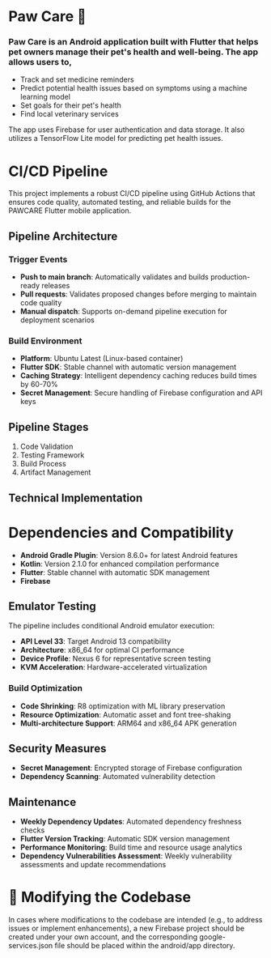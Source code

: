 # Paw Care 🐶

### Paw Care is an Android application built with Flutter that helps pet owners manage their pet's health and well-being. The app allows users to, 

*   Track and set medicine reminders
*   Predict potential health issues based on symptoms using a machine learning model
*   Set goals for their pet's health
*   Find local veterinary services

The app uses Firebase for user authentication and data storage. It also utilizes a TensorFlow Lite model for predicting pet health issues.

# CI/CD Pipeline

This project implements a robust CI/CD pipeline using GitHub Actions that ensures code quality, automated testing, and reliable builds for the PAWCARE Flutter mobile application.

## Pipeline Architecture

### Trigger Events
- **Push to main branch**: Automatically validates and builds production-ready releases
- **Pull requests**: Validates proposed changes before merging to maintain code quality
- **Manual dispatch**: Supports on-demand pipeline execution for deployment scenarios

### Build Environment
- **Platform**: Ubuntu Latest (Linux-based container)
- **Flutter SDK**: Stable channel with automatic version management
- **Caching Strategy**: Intelligent dependency caching reduces build times by 60-70%
- **Secret Management**: Secure handling of Firebase configuration and API keys

## Pipeline Stages
1. Code Validation
2. Testing Framework
3. Build Process
4. Artifact Management

## Technical Implementation

# Dependencies and Compatibility
- **Android Gradle Plugin**: Version 8.6.0+ for latest Android features
- **Kotlin**: Version 2.1.0 for enhanced compilation performance  
- **Flutter**: Stable channel with automatic SDK management
- **Firebase**

## Emulator Testing
The pipeline includes conditional Android emulator execution:
- **API Level 33**: Target Android 13 compatibility
- **Architecture**: x86_64 for optimal CI performance
- **Device Profile**: Nexus 6 for representative screen testing
- **KVM Acceleration**: Hardware-accelerated virtualization

### Build Optimization
- **Code Shrinking**: R8 optimization with ML library preservation
- **Resource Optimization**: Automatic asset and font tree-shaking
- **Multi-architecture Support**: ARM64 and x86_64 APK generation

## Security Measures
- **Secret Management**: Encrypted storage of Firebase configuration
- **Dependency Scanning**: Automated vulnerability detection

## Maintenance
- **Weekly Dependency Updates**: Automated dependency freshness checks
- **Flutter Version Tracking**: Automatic SDK version management
- **Performance Monitoring**: Build time and resource usage analytics
- **Dependency Vulnerabilities Assessment**: Weekly vulnerability assessments and update recommendations

# 🔧 Modifying the Codebase

In cases where modifications to the codebase are intended (e.g., to address issues or implement enhancements), a new Firebase project should be created under your own account, and the corresponding google-services.json file should be placed within the android/app directory.
